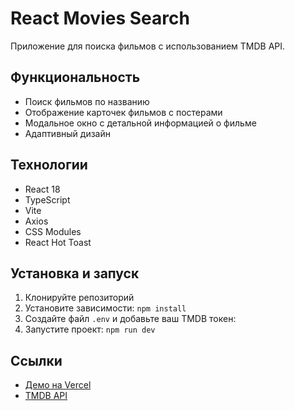 # React Movies Search

Приложение для поиска фильмов с использованием TMDB API.

## Функциональность

- Поиск фильмов по названию
- Отображение карточек фильмов с постерами
- Модальное окно с детальной информацией о фильме
- Адаптивный дизайн

## Технологии

- React 18
- TypeScript
- Vite
- Axios
- CSS Modules
- React Hot Toast

## Установка и запуск

1. Клонируйте репозиторий
2. Установите зависимости: `npm install`
3. Создайте файл `.env` и добавьте ваш TMDB токен:
4. Запустите проект: `npm run dev`

## Ссылки

- [Демо на Vercel](https://03-react-movies-omega-sooty.vercel.app/)
- [TMDB API](https://www.themoviedb.org/ )
